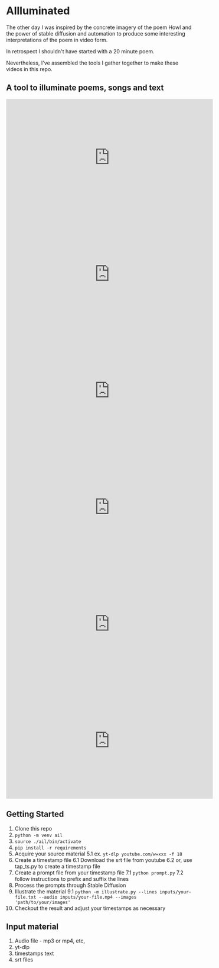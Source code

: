 # AIlluminated

The other day I was inspired by the concrete imagery of the poem Howl
and the power of stable diffusion and automation to produce some
interesting interpretations of the poem in video form. 

In retrospect I shouldn't have started with a 20 minute poem. 

Nevertheless, I've assembled the tools I gather together to make
these videos in this repo. 

## A tool to illuminate poems, songs and text

<iframe width="560" height="315" src="https://www.youtube.com/embed/PF0YYZi3R3I" title="YouTube video player" frameborder="0" allow="accelerometer; autoplay; clipboard-write; encrypted-media; gyroscope; picture-in-picture; web-share" allowfullscreen></iframe>

<iframe width="560" height="315" src="https://www.youtube.com/embed/NTzZsg4wp6M" title="YouTube video player" frameborder="0" allow="accelerometer; autoplay; clipboard-write; encrypted-media; gyroscope; picture-in-picture; web-share" allowfullscreen></iframe>

<iframe width="560" height="315" src="https://www.youtube.com/embed/WtNr4xjv6TQ" title="YouTube video player" frameborder="0" allow="accelerometer; autoplay; clipboard-write; encrypted-media; gyroscope; picture-in-picture; web-share" allowfullscreen></iframe>


<iframe width="560" height="315" src="https://www.youtube.com/embed/PpQOb_Dgvr0" title="YouTube video player" frameborder="0" allow="accelerometer; autoplay; clipboard-write; encrypted-media; gyroscope; picture-in-picture; web-share" allowfullscreen></iframe>


<iframe width="560" height="315" src="https://www.youtube.com/embed/B-qyqCi8TAA" title="YouTube video player" frameborder="0" allow="accelerometer; autoplay; clipboard-write; encrypted-media; gyroscope; picture-in-picture; web-share" allowfullscreen></iframe>


<iframe width="560" height="315" src="https://www.youtube.com/embed/PNXCImQ86vQ" title="YouTube video player" frameborder="0" allow="accelerometer; autoplay; clipboard-write; encrypted-media; gyroscope; picture-in-picture; web-share" allowfullscreen></iframe>


## Getting Started

1. Clone this repo
2. `python -m venv ail`
3. `source ./ail/bin/activate`
4. `pip install -r requirements`
5. Acquire your source material
    5.1 ex. `yt-dlp youtube.com/w=xxx -f 18`
6. Create a timestamp file
    6.1 Download the srt file from youtube
    6.2 or, use tap_ts.py to create a timestamp file
7. Create a prompt file from your timestamp file
    7.1 `python prompt.py`
    7.2 follow instructions to prefix and suffix the lines
8. Process the prompts through Stable Diffusion
9. Illustrate the material
    9.1 `python -m illustrate.py --lines inputs/your-file.txt --audio inputs/your-file.mp4 --images 'path/to/your/images'`
10. Checkout the result and adjust your timestamps as necessary

## Input material

1. Audio file - mp3 or mp4, etc, 
2. yt-dlp
3. timestamps text
4. srt files
